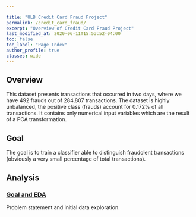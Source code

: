 ```yaml
---
  
title: "ULB Credit Card Fraud Project"
permalink: /credit_card_fraud/
excerpt: "Overview of Credit Card Fraud Project"
last_modified_at: 2020-06-11T15:53:52-04:00
toc: false
toc_label: "Page Index"
author_profile: true
classes: wide
---
```





## Overview
This dataset presents transactions that occurred in two days, where we have 492 frauds out of 284,807 transactions. 
The dataset is highly unbalanced, the positive class (frauds) account for 0.172% of all transactions.
It contains only numerical input variables which are the result of a PCA transformation. 

## Goal
The goal is to train a classifier able to distinguish fraudolent transactions (obviously a very small percentage of total transactions).

## Analysis

### [Goal and EDA](/credit_card_fraud/ccf_model/)
Problem statement and initial data exploration.

